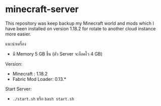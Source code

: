 # minecraft-server
This repository was keep backup my Minecraft world and mods which I have been installed on version 1.18.2 for rotate to another cloud instance more easier.

แนะนำเครื่อง
- มี Memory 5 GB ขึ้น (ตัว Server จะล็อคไว 4 GB)

Version:
- Minecraft : 1.18.2
- Fabric Mod Loader: 0.13.*

Start Server:
- `./start.sh` หรือ `bash start.sh`
